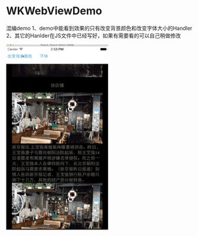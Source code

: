 # WKWebViewDemo
混编demo
1、demo中能看到效果的只有改变背景颜色和改变字体大小的Handler
2、其它的Hanlder在JS文件中已经写好，如果有需要看的可以自己稍做修改

![image](https://github.com/MethodName/WKWebViewDemo/blob/master/2016-08-19%2014_57_20.gif)

